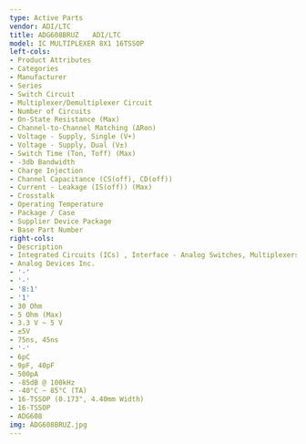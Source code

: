 ```yaml
---
type: Active Parts
vendor: ADI/LTC
title: ADG608BRUZ　　ADI/LTC
model: IC MULTIPLEXER 8X1 16TSSOP
left-cols:
- Product Attributes
- Categories
- Manufacturer
- Series
- Switch Circuit
- Multiplexer/Demultiplexer Circuit
- Number of Circuits
- On-State Resistance (Max)
- Channel-to-Channel Matching (ΔRon)
- Voltage - Supply, Single (V+)
- Voltage - Supply, Dual (V±)
- Switch Time (Ton, Toff) (Max)
- -3db Bandwidth
- Charge Injection
- Channel Capacitance (CS(off), CD(off))
- Current - Leakage (IS(off)) (Max)
- Crosstalk
- Operating Temperature
- Package / Case
- Supplier Device Package
- Base Part Number
right-cols:
- Description
- Integrated Circuits (ICs) , Interface - Analog Switches, Multiplexers, Demultiplexers
- Analog Devices Inc.
- '-'
- '-'
- '8:1'
- '1'
- 30 Ohm
- 5 Ohm (Max)
- 3.3 V ~ 5 V
- ±5V
- 75ns, 45ns
- '-'
- 6pC
- 9pF, 40pF
- 500pA
- -85dB @ 100kHz
- -40°C ~ 85°C (TA)
- 16-TSSOP (0.173", 4.40mm Width)
- 16-TSSOP
- ADG608
img: ADG608BRUZ.jpg
---
```

